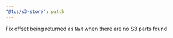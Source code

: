 ```yaml
---
"@tus/s3-store": patch
---
```


Fix offset being returned as `NaN` when there are no S3 parts found
